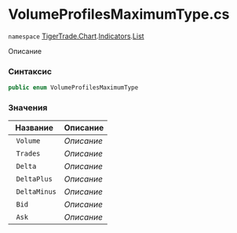 
# VolumeProfilesMaximumType.cs
`namespace` [TigerTrade.Chart](../../../../../TigerTrade.Chart.md).[Indicators](../../../../../TigerTrade.Chart/Indicators.md).[List](../../../../../TigerTrade.Chart/Indicators/List.md)



Описание

### Синтаксис
```csharp
public enum VolumeProfilesMaximumType
```


### Значения
| Название | Описание |
| --- | --- |
| ` Volume` | *Описание* |
| ` Trades` | *Описание* |
| ` Delta` | *Описание* |
| ` DeltaPlus` | *Описание* |
| ` DeltaMinus` | *Описание* |
| ` Bid` | *Описание* |
| ` Ask` | *Описание* |



